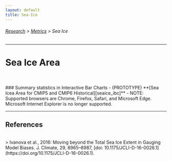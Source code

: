 ```yaml
---
layout: default
title: Sea-Ice
---
```

###### [Research][research] > [Metrics][metrics] > Sea Ice
---

# Sea Ice Area
<br/>


<br/>
### Summary statistics in Interactive Bar Charts
  - (PROTOTYPE) **[Sea Icea Area for CMIP5 and CMIP6 Historical][seaice_ibc]**
  - NOTE: Supported browsers are Chrome, Firefox, Safari, and Microsoft Edge. Microsoft Internet Explorer is no longer supported.

---

## References
<br/>
> Ivanova et al., 2016: Moving beyond the Total Sea Ice Extent in Gauging Model Biases. J. Climate, 29, 8965–8987, [doi: 10.1175/JCLI-D-16-0026.1](https://doi.org/10.1175/JCLI-D-16-0026.1).

[seaice_ibc]: https://pcmdi.llnl.gov/pmp-preliminary-results/graphics/sea_ice/sea_ice_interactive_v20241010.html

[research]:{{site.baseurl}}/research
[metrics]:{{site.baseurl}}/research/metrics
